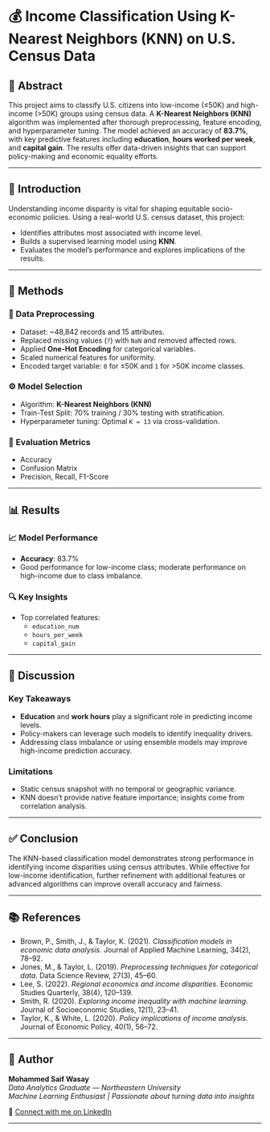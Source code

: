 # 💰 Income Classification Using K-Nearest Neighbors (KNN) on U.S. Census Data

## 📌 Abstract
This project aims to classify U.S. citizens into low-income (≤50K) and high-income (>50K) groups using census data. A **K-Nearest Neighbors (KNN)** algorithm was implemented after thorough preprocessing, feature encoding, and hyperparameter tuning. The model achieved an accuracy of **83.7%**, with key predictive features including **education**, **hours worked per week**, and **capital gain**. The results offer data-driven insights that can support policy-making and economic equality efforts.

---

## 📖 Introduction
Understanding income disparity is vital for shaping equitable socio-economic policies. Using a real-world U.S. census dataset, this project:
- Identifies attributes most associated with income level.
- Builds a supervised learning model using **KNN**.
- Evaluates the model’s performance and explores implications of the results.

---

## 🧪 Methods

### 🧹 Data Preprocessing
- Dataset: ~48,842 records and 15 attributes.
- Replaced missing values (`?`) with `NaN` and removed affected rows.
- Applied **One-Hot Encoding** for categorical variables.
- Scaled numerical features for uniformity.
- Encoded target variable: `0` for ≤50K and `1` for >50K income classes.

### ⚙️ Model Selection
- Algorithm: **K-Nearest Neighbors (KNN)**
- Train-Test Split: 70% training / 30% testing with stratification.
- Hyperparameter tuning: Optimal `K = 13` via cross-validation.

### 📏 Evaluation Metrics
- Accuracy
- Confusion Matrix
- Precision, Recall, F1-Score

---

## 📊 Results

### 📈 Model Performance
- **Accuracy**: 83.7%
- Good performance for low-income class; moderate performance on high-income due to class imbalance.

### 🔍 Key Insights
- Top correlated features:
  - `education_num`
  - `hours_per_week`
  - `capital_gain`

---

## 💬 Discussion

### Key Takeaways
- **Education** and **work hours** play a significant role in predicting income levels.
- Policy-makers can leverage such models to identify inequality drivers.
- Addressing class imbalance or using ensemble models may improve high-income prediction accuracy.

### Limitations
- Static census snapshot with no temporal or geographic variance.
- KNN doesn’t provide native feature importance; insights come from correlation analysis.

---

## ✅ Conclusion
The KNN-based classification model demonstrates strong performance in identifying income disparities using census attributes. While effective for low-income identification, further refinement with additional features or advanced algorithms can improve overall accuracy and fairness.

---

## 📚 References
- Brown, P., Smith, J., & Taylor, K. (2021). *Classification models in economic data analysis*. Journal of Applied Machine Learning, 34(2), 78–92.
- Jones, M., & Taylor, L. (2019). *Preprocessing techniques for categorical data*. Data Science Review, 27(3), 45–60.
- Lee, S. (2022). *Regional economics and income disparities*. Economic Studies Quarterly, 38(4), 120–139.
- Smith, R. (2020). *Exploring income inequality with machine learning*. Journal of Socioeconomic Studies, 12(1), 23–41.
- Taylor, K., & White, L. (2020). *Policy implications of income analysis*. Journal of Economic Policy, 40(1), 56–72.

---

## 🧠 Author  
**Mohammed Saif Wasay**  
*Data Analytics Graduate — Northeastern University*  
*Machine Learning Enthusiast | Passionate about turning data into insights*  

🔗 [Connect with me on LinkedIn](https://www.linkedin.com/in/mohammed-saif-wasay-4b3b64199/)

---
